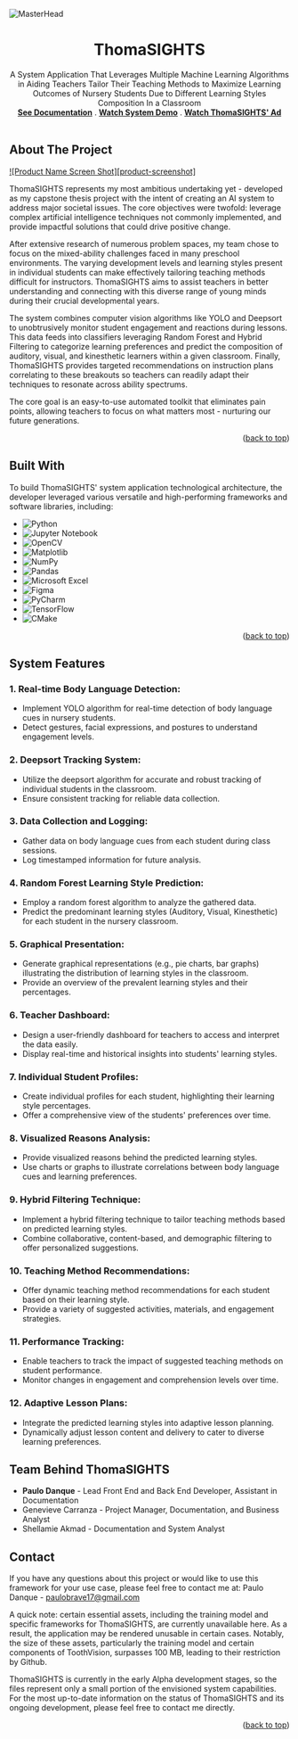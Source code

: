 <!-- PROJECT LOGO -->

  ![MasterHead](https://github.com/paulopoig/ThomaSIGHTS/assets/78188625/62df3cef-422d-4fe7-9e8b-946367249cba)

  <h1 align="center">ThomaSIGHTS</h1>

  <p align="center">
    A System Application That Leverages Multiple Machine Learning Algorithms in Aiding Teachers Tailor Their Teaching Methods to Maximize Learning Outcomes of Nursery Students Due to Different Learning Styles Composition In a Classroom
    <br />
    <a href="https://drive.google.com/file/d/1eMTATyIK4Uh_Yl0GJzQ8yhgtqbF75fE_/view?usp=sharing"><strong>See Documentation</strong></a>
    .
    <a href="https://youtu.be/7aUmeoz8KrI?si=hRX5-aCnJxkqTe42"><strong>Watch System Demo</strong></a>
    .
    <a href="https://youtu.be/gW8eqQgLIYc?si=w6pWKs6iOpxIGV27"><strong>Watch ThomaSIGHTS' Ad</strong></a>
    <br />
    <br />
   
  </p>
</div>


<!-- ABOUT THE PROJECT -->
## About The Project

[![Product Name Screen Shot][product-screenshot]](https://example.com)

ThomaSIGHTS represents my most ambitious undertaking yet - developed as my capstone thesis project with the intent of creating an AI system to address major societal issues. The core objectives were twofold: leverage complex artificial intelligence techniques not commonly implemented, and provide impactful solutions that could drive positive change.

After extensive research of numerous problem spaces, my team chose to focus on the mixed-ability challenges faced in many preschool environments. The varying development levels and learning styles present in individual students can make effectively tailoring teaching methods difficult for instructors. ThomaSIGHTS aims to assist teachers in better understanding and connecting with this diverse range of young minds during their crucial developmental years.

The system combines computer vision algorithms like YOLO and Deepsort to unobtrusively monitor student engagement and reactions during lessons. This data feeds into classifiers leveraging Random Forest and Hybrid Filtering to categorize learning preferences and predict the composition of auditory, visual, and kinesthetic learners within a given classroom. Finally, ThomaSIGHTS provides targeted recommendations on instruction plans correlating to these breakouts so teachers can readily adapt their techniques to resonate across ability spectrums.

The core goal is an easy-to-use automated toolkit that eliminates pain points, allowing teachers to focus on what matters most - nurturing our future generations.


<p align="right">(<a href="#readme-top">back to top</a>)</p>



## Built With

To build ThomaSIGHTS' system application technological architecture, the developer leveraged various versatile and high-performing frameworks and software libraries, including:

* ![Python](https://img.shields.io/badge/python-3670A0?style=for-the-badge&logo=python&logoColor=ffdd54)
* ![Jupyter Notebook](https://img.shields.io/badge/jupyter-%23FA0F00.svg?style=for-the-badge&logo=jupyter&logoColor=white)
* ![OpenCV](https://img.shields.io/badge/opencv-%23white.svg?style=for-the-badge&logo=opencv&logoColor=white)
* ![Matplotlib](https://img.shields.io/badge/Matplotlib-%23ffffff.svg?style=for-the-badge&logo=Matplotlib&logoColor=black)
* ![NumPy](https://img.shields.io/badge/numpy-%23013243.svg?style=for-the-badge&logo=numpy&logoColor=white)
* ![Pandas](https://img.shields.io/badge/pandas-%23150458.svg?style=for-the-badge&logo=pandas&logoColor=white)
* ![Microsoft Excel](https://img.shields.io/badge/Microsoft_Excel-217346?style=for-the-badge&logo=microsoft-excel&logoColor=white)
* ![Figma](https://img.shields.io/badge/figma-%23F24E1E.svg?style=for-the-badge&logo=figma&logoColor=white)
* ![PyCharm](https://img.shields.io/badge/pycharm-143?style=for-the-badge&logo=pycharm&logoColor=black&color=black&labelColor=green)
* ![TensorFlow](https://img.shields.io/badge/TensorFlow-%23FF6F00.svg?style=for-the-badge&logo=TensorFlow&logoColor=white)
* ![CMake](https://img.shields.io/badge/CMake-%23008FBA.svg?style=for-the-badge&logo=cmake&logoColor=white)

  

<p align="right">(<a href="#readme-top">back to top</a>)</p>


<!-- SYSTEM FEATURES -->
## System Features

### 1. Real-time Body Language Detection:
* Implement YOLO algorithm for real-time detection of body language cues in nursery students.
* Detect gestures, facial expressions, and postures to understand engagement levels.
### 2. Deepsort Tracking System:
* Utilize the deepsort algorithm for accurate and robust tracking of individual students in the classroom.
* Ensure consistent tracking for reliable data collection.
### 3. Data Collection and Logging:
* Gather data on body language cues from each student during class sessions.
* Log timestamped information for future analysis.
### 4. Random Forest Learning Style Prediction:
* Employ a random forest algorithm to analyze the gathered data.
* Predict the predominant learning styles (Auditory, Visual, Kinesthetic) for each student in the nursery classroom.
### 5. Graphical Presentation:
* Generate graphical representations (e.g., pie charts, bar graphs) illustrating the distribution of learning styles in the classroom.
* Provide an overview of the prevalent learning styles and their percentages.
### 6. Teacher Dashboard:
* Design a user-friendly dashboard for teachers to access and interpret the data easily.
* Display real-time and historical insights into students' learning styles.
### 7. Individual Student Profiles:
* Create individual profiles for each student, highlighting their learning style percentages.
* Offer a comprehensive view of the students' preferences over time.
### 8. Visualized Reasons Analysis:
* Provide visualized reasons behind the predicted learning styles.
* Use charts or graphs to illustrate correlations between body language cues and learning preferences.
### 9. Hybrid Filtering Technique:
* Implement a hybrid filtering technique to tailor teaching methods based on predicted learning styles.
* Combine collaborative, content-based, and demographic filtering to offer personalized suggestions.
### 10. Teaching Method Recommendations:
* Offer dynamic teaching method recommendations for each student based on their learning style.
* Provide a variety of suggested activities, materials, and engagement strategies.
### 11. Performance Tracking:
* Enable teachers to track the impact of suggested teaching methods on student performance.
* Monitor changes in engagement and comprehension levels over time.
### 12. Adaptive Lesson Plans:
* Integrate the predicted learning styles into adaptive lesson planning.
* Dynamically adjust lesson content and delivery to cater to diverse learning preferences.


<!-- TEAM BEHIND THOMASIGHTS -->
## Team Behind ThomaSIGHTS
* <strong>Paulo Danque</strong> - Lead Front End and Back End Developer, Assistant in Documentation
* Genevieve Carranza - Project Manager, Documentation, and Business Analyst
* Shellamie Akmad - Documentation and System Analyst

<!-- CONTACT -->
## Contact
If you have any questions about this project or would like to use this framework for your use case, please feel free to contact me at:
Paulo Danque - paulobrave17@gmail.com

A quick note: certain essential assets, including the training model and specific frameworks for ThomaSIGHTS, are currently unavailable here. As a result, the application may be rendered unusable in certain cases. Notably, the size of these assets, particularly the training model and certain components of ToothVision, surpasses 100 MB, leading to their restriction by Github.

ThomaSIGHTS is currently in the early Alpha development stages, so the files represent only a small portion of the envisioned system capabilities. For the most up-to-date information on the status of ThomaSIGHTS and its ongoing development, please feel free to contact me directly.


<p align="right">(<a href="#readme-top">back to top</a>)</p>
